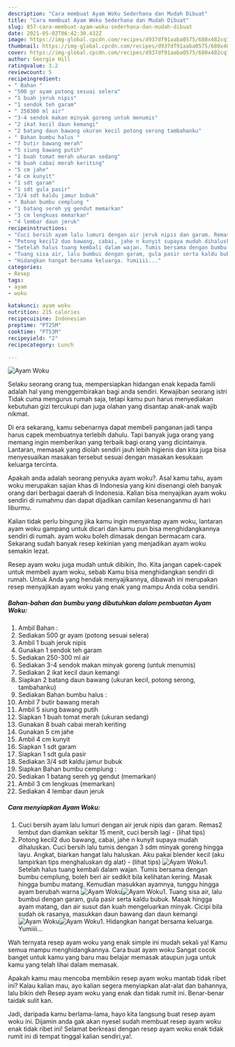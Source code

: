 ```yaml
---
description: "Cara membuat Ayam Woku Sederhana dan Mudah Dibuat"
title: "Cara membuat Ayam Woku Sederhana dan Mudah Dibuat"
slug: 857-cara-membuat-ayam-woku-sederhana-dan-mudah-dibuat
date: 2021-05-02T06:42:30.432Z
image: https://img-global.cpcdn.com/recipes/d937df91aaba0575/680x482cq70/ayam-woku-foto-resep-utama.jpg
thumbnail: https://img-global.cpcdn.com/recipes/d937df91aaba0575/680x482cq70/ayam-woku-foto-resep-utama.jpg
cover: https://img-global.cpcdn.com/recipes/d937df91aaba0575/680x482cq70/ayam-woku-foto-resep-utama.jpg
author: Georgie Hill
ratingvalue: 3.2
reviewcount: 5
recipeingredient:
- " Bahan "
- "500 gr ayam potong sesuai selera"
- "1 buah jeruk nipis"
- "1 sendok teh garam"
- " 250300 ml air"
- "3-4 sendok makan minyak goreng untuk menumis"
- "2 ikat kecil daun kemangi"
- "2 batang daun bawang ukuran kecil potong serong tambahanku"
- " Bahan bumbu halus "
- "7 butir bawang merah"
- "5 siung bawang putih"
- "1 buah tomat merah ukuran sedang"
- "8 buah cabai merah keriting"
- "5 cm jahe"
- "4 cm kunyit"
- "1 sdt garam"
- "1 sdt gula pasir"
- "3/4 sdt kaldu jamur bubuk"
- " Bahan bumbu cemplung "
- "1 batang sereh yg gendut memarkan"
- "3 cm lengkuas memarkan"
- "4 lembar daun jeruk"
recipeinstructions:
- "Cuci bersih ayam lalu lumuri dengan air jeruk nipis dan garam. Remas2 lembut dan diamkan sekitar 15 menit, cuci bersih lagi           (lihat tips)"
- "Potong kecil2 duo bawang, cabai, jahe n kunyit supaya mudah dihaluskan. Cuci bersih lalu tumis dengan 3 sdm minyak goreng hingga layu. Angkat, biarkan hangat lalu haluskan. Aku pakai blender kecil (aku lampirkan tips menghaluskan dg alat)           (lihat tips)"
- "Setelah halus tuang kembali dalam wajan. Tumis bersama dengan bumbu cemplung, boleh beri air sedikit bila kelihatan kering. Masak hingga bumbu matang. Kemudian masukkan ayamnya, tunggu hingga ayam berubah warna"
- "Tuang sisa air, lalu bumbui dengan garam, gula pasir serta kaldu bubuk. Masak hingga ayam matang, dan air susut dan kuah mengeluarkan minyak. Cicipi bila sudah ok rasanya, masukkan daun bawang dan daun kemangi"
- "Hidangkan hangat bersama keluarga. Yumiiii..."
categories:
- Resep
tags:
- ayam
- woku

katakunci: ayam woku 
nutrition: 215 calories
recipecuisine: Indonesian
preptime: "PT25M"
cooktime: "PT53M"
recipeyield: "2"
recipecategory: Lunch

---
```



![Ayam Woku](https://img-global.cpcdn.com/recipes/d937df91aaba0575/680x482cq70/ayam-woku-foto-resep-utama.jpg)

Selaku seorang orang tua, mempersiapkan hidangan enak kepada famili adalah hal yang menggembirakan bagi anda sendiri. Kewajiban seorang istri Tidak cuma mengurus rumah saja, tetapi kamu pun harus menyediakan kebutuhan gizi tercukupi dan juga olahan yang disantap anak-anak wajib nikmat.

Di era  sekarang, kamu sebenarnya dapat membeli panganan jadi tanpa harus capek membuatnya terlebih dahulu. Tapi banyak juga orang yang memang ingin memberikan yang terbaik bagi orang yang dicintainya. Lantaran, memasak yang diolah sendiri jauh lebih higienis dan kita juga bisa menyesuaikan masakan tersebut sesuai dengan masakan kesukaan keluarga tercinta. 



Apakah anda adalah seorang penyuka ayam woku?. Asal kamu tahu, ayam woku merupakan sajian khas di Indonesia yang kini disenangi oleh banyak orang dari berbagai daerah di Indonesia. Kalian bisa menyajikan ayam woku sendiri di rumahmu dan dapat dijadikan camilan kesenanganmu di hari liburmu.

Kalian tidak perlu bingung jika kamu ingin menyantap ayam woku, lantaran ayam woku gampang untuk dicari dan kamu pun bisa menghidangkannya sendiri di rumah. ayam woku boleh dimasak dengan bermacam cara. Sekarang sudah banyak resep kekinian yang menjadikan ayam woku semakin lezat.

Resep ayam woku juga mudah untuk dibikin, lho. Kita jangan capek-capek untuk membeli ayam woku, sebab Kamu bisa menghidangkan sendiri di rumah. Untuk Anda yang hendak menyajikannya, dibawah ini merupakan resep menyajikan ayam woku yang enak yang mampu Anda coba sendiri.

<!--inarticleads1-->

##### Bahan-bahan dan bumbu yang dibutuhkan dalam pembuatan Ayam Woku:

1. Ambil  Bahan :
1. Sediakan 500 gr ayam (potong sesuai selera)
1. Ambil 1 buah jeruk nipis
1. Gunakan 1 sendok teh garam
1. Sediakan  250-300 ml air
1. Sediakan 3-4 sendok makan minyak goreng (untuk menumis)
1. Sediakan 2 ikat kecil daun kemangi
1. Siapkan 2 batang daun bawang (ukuran kecil, potong serong, tambahanku)
1. Sediakan  Bahan bumbu halus :
1. Ambil 7 butir bawang merah
1. Ambil 5 siung bawang putih
1. Siapkan 1 buah tomat merah (ukuran sedang)
1. Gunakan 8 buah cabai merah keriting
1. Gunakan 5 cm jahe
1. Ambil 4 cm kunyit
1. Siapkan 1 sdt garam
1. Siapkan 1 sdt gula pasir
1. Sediakan 3/4 sdt kaldu jamur bubuk
1. Siapkan  Bahan bumbu cemplung :
1. Sediakan 1 batang sereh yg gendut (memarkan)
1. Ambil 3 cm lengkuas (memarkan)
1. Sediakan 4 lembar daun jeruk




<!--inarticleads2-->

##### Cara menyiapkan Ayam Woku:

1. Cuci bersih ayam lalu lumuri dengan air jeruk nipis dan garam. Remas2 lembut dan diamkan sekitar 15 menit, cuci bersih lagi -           (lihat tips)
1. Potong kecil2 duo bawang, cabai, jahe n kunyit supaya mudah dihaluskan. Cuci bersih lalu tumis dengan 3 sdm minyak goreng hingga layu. Angkat, biarkan hangat lalu haluskan. Aku pakai blender kecil (aku lampirkan tips menghaluskan dg alat) -           (lihat tips)
<img src="//assets-global.cpcdn.com/assets/icons/button_play-2c75c40dde080a61004c1f40b05d8f140eaff45d7e9e6481dc71c63d2e7c4909.png" alt="Ayam Woku">1. Setelah halus tuang kembali dalam wajan. Tumis bersama dengan bumbu cemplung, boleh beri air sedikit bila kelihatan kering. Masak hingga bumbu matang. Kemudian masukkan ayamnya, tunggu hingga ayam berubah warna
<img src="//assets-global.cpcdn.com/assets/icons/button_play-2c75c40dde080a61004c1f40b05d8f140eaff45d7e9e6481dc71c63d2e7c4909.png" alt="Ayam Woku"><img src="//assets-global.cpcdn.com/assets/icons/button_play-2c75c40dde080a61004c1f40b05d8f140eaff45d7e9e6481dc71c63d2e7c4909.png" alt="Ayam Woku">1. Tuang sisa air, lalu bumbui dengan garam, gula pasir serta kaldu bubuk. Masak hingga ayam matang, dan air susut dan kuah mengeluarkan minyak. Cicipi bila sudah ok rasanya, masukkan daun bawang dan daun kemangi
<img src="//assets-global.cpcdn.com/assets/icons/button_play-2c75c40dde080a61004c1f40b05d8f140eaff45d7e9e6481dc71c63d2e7c4909.png" alt="Ayam Woku"><img src="//assets-global.cpcdn.com/assets/icons/button_play-2c75c40dde080a61004c1f40b05d8f140eaff45d7e9e6481dc71c63d2e7c4909.png" alt="Ayam Woku">1. Hidangkan hangat bersama keluarga. Yumiiii...




Wah ternyata resep ayam woku yang enak simple ini mudah sekali ya! Kamu semua mampu menghidangkannya. Cara buat ayam woku Sangat cocok banget untuk kamu yang baru mau belajar memasak ataupun juga untuk kamu yang telah lihai dalam memasak.

Apakah kamu mau mencoba membikin resep ayam woku mantab tidak ribet ini? Kalau kalian mau, ayo kalian segera menyiapkan alat-alat dan bahannya, lalu bikin deh Resep ayam woku yang enak dan tidak rumit ini. Benar-benar taidak sulit kan. 

Jadi, daripada kamu berlama-lama, hayo kita langsung buat resep ayam woku ini. Dijamin anda gak akan nyesel sudah membuat resep ayam woku enak tidak ribet ini! Selamat berkreasi dengan resep ayam woku enak tidak rumit ini di tempat tinggal kalian sendiri,ya!.

